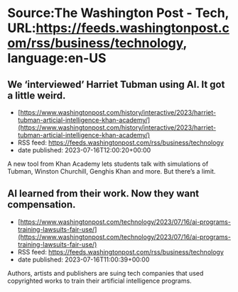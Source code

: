 # Source:The Washington Post - Tech, URL:https://feeds.washingtonpost.com/rss/business/technology, language:en-US

## We ‘interviewed’ Harriet Tubman using AI. It got a little weird.
 - [https://www.washingtonpost.com/history/interactive/2023/harriet-tubman-articial-intelligence-khan-academy/](https://www.washingtonpost.com/history/interactive/2023/harriet-tubman-articial-intelligence-khan-academy/)
 - RSS feed: https://feeds.washingtonpost.com/rss/business/technology
 - date published: 2023-07-16T12:00:20+00:00

A new tool from Khan Academy lets students talk with simulations of Tubman, Winston Churchill, Genghis Khan and more. But there’s a limit.

## AI learned from their work. Now they want compensation.
 - [https://www.washingtonpost.com/technology/2023/07/16/ai-programs-training-lawsuits-fair-use/](https://www.washingtonpost.com/technology/2023/07/16/ai-programs-training-lawsuits-fair-use/)
 - RSS feed: https://feeds.washingtonpost.com/rss/business/technology
 - date published: 2023-07-16T11:00:39+00:00

Authors, artists and publishers are suing tech companies that used copyrighted works to train their artificial intelligence programs.

